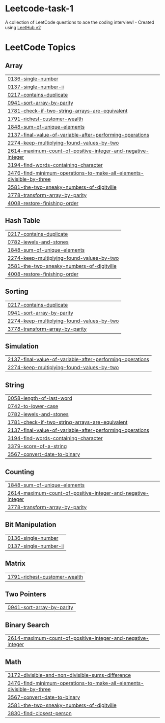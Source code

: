 # Leetcode-task-1
A collection of LeetCode questions to ace the coding interview! - Created using [LeetHub v2](https://github.com/arunbhardwaj/LeetHub-2.0)

<!---LeetCode Topics Start-->
# LeetCode Topics
## Array
|  |
| ------- |
| [0136-single-number](https://github.com/muhammedajsalk/Leetcode-task-1/tree/master/0136-single-number) |
| [0137-single-number-ii](https://github.com/muhammedajsalk/Leetcode-task-1/tree/master/0137-single-number-ii) |
| [0217-contains-duplicate](https://github.com/muhammedajsalk/Leetcode-task-1/tree/master/0217-contains-duplicate) |
| [0941-sort-array-by-parity](https://github.com/muhammedajsalk/Leetcode-task-1/tree/master/0941-sort-array-by-parity) |
| [1781-check-if-two-string-arrays-are-equivalent](https://github.com/muhammedajsalk/Leetcode-task-1/tree/master/1781-check-if-two-string-arrays-are-equivalent) |
| [1791-richest-customer-wealth](https://github.com/muhammedajsalk/Leetcode-task-1/tree/master/1791-richest-customer-wealth) |
| [1848-sum-of-unique-elements](https://github.com/muhammedajsalk/Leetcode-task-1/tree/master/1848-sum-of-unique-elements) |
| [2137-final-value-of-variable-after-performing-operations](https://github.com/muhammedajsalk/Leetcode-task-1/tree/master/2137-final-value-of-variable-after-performing-operations) |
| [2274-keep-multiplying-found-values-by-two](https://github.com/muhammedajsalk/Leetcode-task-1/tree/master/2274-keep-multiplying-found-values-by-two) |
| [2614-maximum-count-of-positive-integer-and-negative-integer](https://github.com/muhammedajsalk/Leetcode-task-1/tree/master/2614-maximum-count-of-positive-integer-and-negative-integer) |
| [3194-find-words-containing-character](https://github.com/muhammedajsalk/Leetcode-task-1/tree/master/3194-find-words-containing-character) |
| [3476-find-minimum-operations-to-make-all-elements-divisible-by-three](https://github.com/muhammedajsalk/Leetcode-task-1/tree/master/3476-find-minimum-operations-to-make-all-elements-divisible-by-three) |
| [3581-the-two-sneaky-numbers-of-digitville](https://github.com/muhammedajsalk/Leetcode-task-1/tree/master/3581-the-two-sneaky-numbers-of-digitville) |
| [3778-transform-array-by-parity](https://github.com/muhammedajsalk/Leetcode-task-1/tree/master/3778-transform-array-by-parity) |
| [4008-restore-finishing-order](https://github.com/muhammedajsalk/Leetcode-task-1/tree/master/4008-restore-finishing-order) |
## Hash Table
|  |
| ------- |
| [0217-contains-duplicate](https://github.com/muhammedajsalk/Leetcode-task-1/tree/master/0217-contains-duplicate) |
| [0782-jewels-and-stones](https://github.com/muhammedajsalk/Leetcode-task-1/tree/master/0782-jewels-and-stones) |
| [1848-sum-of-unique-elements](https://github.com/muhammedajsalk/Leetcode-task-1/tree/master/1848-sum-of-unique-elements) |
| [2274-keep-multiplying-found-values-by-two](https://github.com/muhammedajsalk/Leetcode-task-1/tree/master/2274-keep-multiplying-found-values-by-two) |
| [3581-the-two-sneaky-numbers-of-digitville](https://github.com/muhammedajsalk/Leetcode-task-1/tree/master/3581-the-two-sneaky-numbers-of-digitville) |
| [4008-restore-finishing-order](https://github.com/muhammedajsalk/Leetcode-task-1/tree/master/4008-restore-finishing-order) |
## Sorting
|  |
| ------- |
| [0217-contains-duplicate](https://github.com/muhammedajsalk/Leetcode-task-1/tree/master/0217-contains-duplicate) |
| [0941-sort-array-by-parity](https://github.com/muhammedajsalk/Leetcode-task-1/tree/master/0941-sort-array-by-parity) |
| [2274-keep-multiplying-found-values-by-two](https://github.com/muhammedajsalk/Leetcode-task-1/tree/master/2274-keep-multiplying-found-values-by-two) |
| [3778-transform-array-by-parity](https://github.com/muhammedajsalk/Leetcode-task-1/tree/master/3778-transform-array-by-parity) |
## Simulation
|  |
| ------- |
| [2137-final-value-of-variable-after-performing-operations](https://github.com/muhammedajsalk/Leetcode-task-1/tree/master/2137-final-value-of-variable-after-performing-operations) |
| [2274-keep-multiplying-found-values-by-two](https://github.com/muhammedajsalk/Leetcode-task-1/tree/master/2274-keep-multiplying-found-values-by-two) |
## String
|  |
| ------- |
| [0058-length-of-last-word](https://github.com/muhammedajsalk/Leetcode-task-1/tree/master/0058-length-of-last-word) |
| [0742-to-lower-case](https://github.com/muhammedajsalk/Leetcode-task-1/tree/master/0742-to-lower-case) |
| [0782-jewels-and-stones](https://github.com/muhammedajsalk/Leetcode-task-1/tree/master/0782-jewels-and-stones) |
| [1781-check-if-two-string-arrays-are-equivalent](https://github.com/muhammedajsalk/Leetcode-task-1/tree/master/1781-check-if-two-string-arrays-are-equivalent) |
| [2137-final-value-of-variable-after-performing-operations](https://github.com/muhammedajsalk/Leetcode-task-1/tree/master/2137-final-value-of-variable-after-performing-operations) |
| [3194-find-words-containing-character](https://github.com/muhammedajsalk/Leetcode-task-1/tree/master/3194-find-words-containing-character) |
| [3379-score-of-a-string](https://github.com/muhammedajsalk/Leetcode-task-1/tree/master/3379-score-of-a-string) |
| [3567-convert-date-to-binary](https://github.com/muhammedajsalk/Leetcode-task-1/tree/master/3567-convert-date-to-binary) |
## Counting
|  |
| ------- |
| [1848-sum-of-unique-elements](https://github.com/muhammedajsalk/Leetcode-task-1/tree/master/1848-sum-of-unique-elements) |
| [2614-maximum-count-of-positive-integer-and-negative-integer](https://github.com/muhammedajsalk/Leetcode-task-1/tree/master/2614-maximum-count-of-positive-integer-and-negative-integer) |
| [3778-transform-array-by-parity](https://github.com/muhammedajsalk/Leetcode-task-1/tree/master/3778-transform-array-by-parity) |
## Bit Manipulation
|  |
| ------- |
| [0136-single-number](https://github.com/muhammedajsalk/Leetcode-task-1/tree/master/0136-single-number) |
| [0137-single-number-ii](https://github.com/muhammedajsalk/Leetcode-task-1/tree/master/0137-single-number-ii) |
## Matrix
|  |
| ------- |
| [1791-richest-customer-wealth](https://github.com/muhammedajsalk/Leetcode-task-1/tree/master/1791-richest-customer-wealth) |
## Two Pointers
|  |
| ------- |
| [0941-sort-array-by-parity](https://github.com/muhammedajsalk/Leetcode-task-1/tree/master/0941-sort-array-by-parity) |
## Binary Search
|  |
| ------- |
| [2614-maximum-count-of-positive-integer-and-negative-integer](https://github.com/muhammedajsalk/Leetcode-task-1/tree/master/2614-maximum-count-of-positive-integer-and-negative-integer) |
## Math
|  |
| ------- |
| [3172-divisible-and-non-divisible-sums-difference](https://github.com/muhammedajsalk/Leetcode-task-1/tree/master/3172-divisible-and-non-divisible-sums-difference) |
| [3476-find-minimum-operations-to-make-all-elements-divisible-by-three](https://github.com/muhammedajsalk/Leetcode-task-1/tree/master/3476-find-minimum-operations-to-make-all-elements-divisible-by-three) |
| [3567-convert-date-to-binary](https://github.com/muhammedajsalk/Leetcode-task-1/tree/master/3567-convert-date-to-binary) |
| [3581-the-two-sneaky-numbers-of-digitville](https://github.com/muhammedajsalk/Leetcode-task-1/tree/master/3581-the-two-sneaky-numbers-of-digitville) |
| [3830-find-closest-person](https://github.com/muhammedajsalk/Leetcode-task-1/tree/master/3830-find-closest-person) |
<!---LeetCode Topics End-->